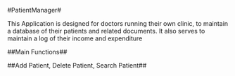   #PatientManager#

This Application is designed for doctors running their own clinic, to maintain a database of their patients and related documents. It also serves to maintain a log of their income and expenditure

  ##Main Functions##
  
##Add Patient, Delete Patient, Search Patient##
#
